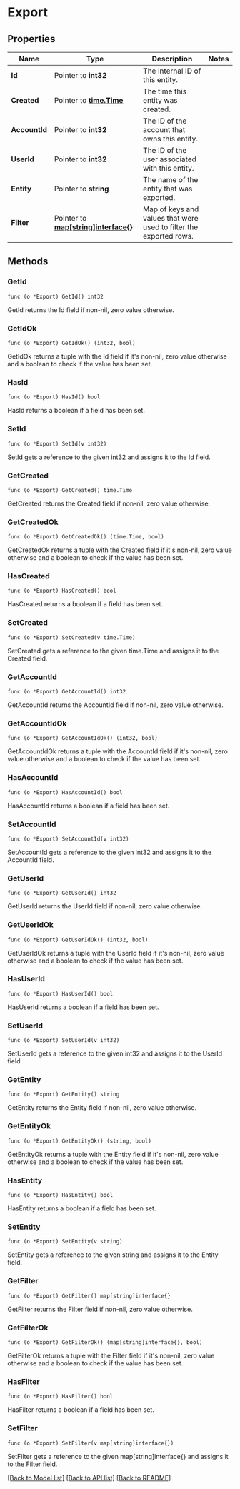 # Export

## Properties

Name | Type | Description | Notes
------------ | ------------- | ------------- | -------------
**Id** | Pointer to **int32** | The internal ID of this entity. | 
**Created** | Pointer to [**time.Time**](time.Time.md) | The time this entity was created. | 
**AccountId** | Pointer to **int32** | The ID of the account that owns this entity. | 
**UserId** | Pointer to **int32** | The ID of the user associated with this entity. | 
**Entity** | Pointer to **string** | The name of the entity that was exported. | 
**Filter** | Pointer to [**map[string]interface{}**](.md) | Map of keys and values that were used to filter the exported rows. | 

## Methods

### GetId

`func (o *Export) GetId() int32`

GetId returns the Id field if non-nil, zero value otherwise.

### GetIdOk

`func (o *Export) GetIdOk() (int32, bool)`

GetIdOk returns a tuple with the Id field if it's non-nil, zero value otherwise
and a boolean to check if the value has been set.

### HasId

`func (o *Export) HasId() bool`

HasId returns a boolean if a field has been set.

### SetId

`func (o *Export) SetId(v int32)`

SetId gets a reference to the given int32 and assigns it to the Id field.

### GetCreated

`func (o *Export) GetCreated() time.Time`

GetCreated returns the Created field if non-nil, zero value otherwise.

### GetCreatedOk

`func (o *Export) GetCreatedOk() (time.Time, bool)`

GetCreatedOk returns a tuple with the Created field if it's non-nil, zero value otherwise
and a boolean to check if the value has been set.

### HasCreated

`func (o *Export) HasCreated() bool`

HasCreated returns a boolean if a field has been set.

### SetCreated

`func (o *Export) SetCreated(v time.Time)`

SetCreated gets a reference to the given time.Time and assigns it to the Created field.

### GetAccountId

`func (o *Export) GetAccountId() int32`

GetAccountId returns the AccountId field if non-nil, zero value otherwise.

### GetAccountIdOk

`func (o *Export) GetAccountIdOk() (int32, bool)`

GetAccountIdOk returns a tuple with the AccountId field if it's non-nil, zero value otherwise
and a boolean to check if the value has been set.

### HasAccountId

`func (o *Export) HasAccountId() bool`

HasAccountId returns a boolean if a field has been set.

### SetAccountId

`func (o *Export) SetAccountId(v int32)`

SetAccountId gets a reference to the given int32 and assigns it to the AccountId field.

### GetUserId

`func (o *Export) GetUserId() int32`

GetUserId returns the UserId field if non-nil, zero value otherwise.

### GetUserIdOk

`func (o *Export) GetUserIdOk() (int32, bool)`

GetUserIdOk returns a tuple with the UserId field if it's non-nil, zero value otherwise
and a boolean to check if the value has been set.

### HasUserId

`func (o *Export) HasUserId() bool`

HasUserId returns a boolean if a field has been set.

### SetUserId

`func (o *Export) SetUserId(v int32)`

SetUserId gets a reference to the given int32 and assigns it to the UserId field.

### GetEntity

`func (o *Export) GetEntity() string`

GetEntity returns the Entity field if non-nil, zero value otherwise.

### GetEntityOk

`func (o *Export) GetEntityOk() (string, bool)`

GetEntityOk returns a tuple with the Entity field if it's non-nil, zero value otherwise
and a boolean to check if the value has been set.

### HasEntity

`func (o *Export) HasEntity() bool`

HasEntity returns a boolean if a field has been set.

### SetEntity

`func (o *Export) SetEntity(v string)`

SetEntity gets a reference to the given string and assigns it to the Entity field.

### GetFilter

`func (o *Export) GetFilter() map[string]interface{}`

GetFilter returns the Filter field if non-nil, zero value otherwise.

### GetFilterOk

`func (o *Export) GetFilterOk() (map[string]interface{}, bool)`

GetFilterOk returns a tuple with the Filter field if it's non-nil, zero value otherwise
and a boolean to check if the value has been set.

### HasFilter

`func (o *Export) HasFilter() bool`

HasFilter returns a boolean if a field has been set.

### SetFilter

`func (o *Export) SetFilter(v map[string]interface{})`

SetFilter gets a reference to the given map[string]interface{} and assigns it to the Filter field.


[[Back to Model list]](../README.md#documentation-for-models) [[Back to API list]](../README.md#documentation-for-api-endpoints) [[Back to README]](../README.md)


